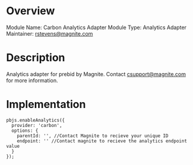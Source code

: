 # Overview

Module Name: Carbon Analytics Adapter
Module Type: Analytics Adapter
Maintainer: rstevens@magnite.com

# Description

Analytics adapter for prebid by Magnite. Contact csupport@magnite.com for more information.

# Implementation

```
pbjs.enableAnalytics({
  provider: 'carbon',
  options: {
    parentId: '', //Contact Magnite to recieve your unique ID
    endpoint: '' //Contact magnite to recieve the analytics endpoint value
  }
});
```